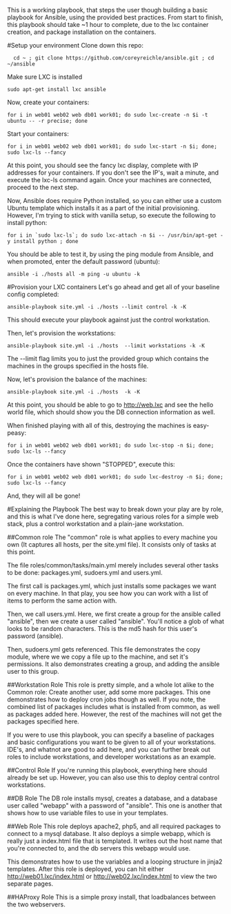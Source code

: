 This is a working playbook, that steps the user though building a basic playbook for Ansible, using the provided best practices.  From start to finish, this playbook should take ~1 hour to complete, due to the lxc container creation, and package installation on the containers.

#Setup your environment
Clone down this repo:

```
  cd ~ ; git clone https://github.com/coreyreichle/ansible.git ; cd ~/ansible
```
Make sure LXC is installed

```
sudo apt-get install lxc ansible
```

Now, create your containers:

```
for i in web01 web02 web db01 work01; do sudo lxc-create -n $i -t ubuntu -- -r precise; done
```

Start your containers:
```
for i in web01 web02 web db01 work01; do sudo lxc-start -n $i; done; sudo lxc-ls --fancy
```
At this point, you should see the fancy lxc display, complete with IP addresses for your containers.  If you don't see the IP's, wait a minute, and execute the lxc-ls command again.  Once your machines are connected, proceed to the next step.

Now, Ansible does require Python installed, so you can either use a custom Ubuntu template which installs it as a part of the initial provisioning.  However, I'm trying to stick with vanilla setup, so execute the following to install python:
```
for i in `sudo lxc-ls`; do sudo lxc-attach -n $i -- /usr/bin/apt-get -y install python ; done
```

You should be able to test it, by using the ping module from Ansible, and when promoted, enter the default password (ubuntu):
```
ansible -i ./hosts all -m ping -u ubuntu -k
```

#Provision your LXC containers
Let's go ahead and get all of your baseline config completed:
```
ansible-playbook site.yml -i ./hosts --limit control -k -K
```
This should execute your playbook against just the control workstation.

Then, let's provision the workstations:

```
ansible-playbook site.yml -i ./hosts  --limit workstations -k -K
```

The --limit flag limits you to just the provided group which contains the machines in the groups specified in the hosts file.

Now, let's provision the balance of the machines:
```
ansible-playbook site.yml -i ./hosts  -k -K
```

At this point, you should be able to go to http://web.lxc and see the hello world file, which should show you the DB connection information as well.

When finished playing with all of this, destroying the machines is easy-peasy:
```
for i in web01 web02 web db01 work01; do sudo lxc-stop -n $i; done; sudo lxc-ls --fancy
```

Once the containers have shown "STOPPED", execute this:
```
for i in web01 web02 web db01 work01; do sudo lxc-destroy -n $i; done; sudo lxc-ls --fancy
```

And, they will all be gone!

#Explaining the Playbook
The best way to break down your play are by role, and this is what I've done here, segregating various roles for a simple web stack, plus a control workstation and a plain-jane workstation.

##Common role
The "common" role is what applies to every machine you own (It captures all hosts, per the site.yml file).  It consists only of tasks at this point.

The file roles/common/tasks/main.yml merely includes several other tasks to be done:  packages.yml, sudoers.yml and users.yml.

The first call is packages.yml, which just installs some packages we want on every machine.  In that play, you see how you can work with a list of items to perform the same action with.

Then, we call users.yml.  Here, we first create a group for the ansible called "ansible", then we create a user called "ansible".  You'll notice a glob of what looks to be random characters.  This is the md5 hash for this user's password (ansible).

Then, sudoers.yml gets referenced.  This file demonstrates the copy module, where we we copy a file up to the machine, and set it's permissions.  It also demonstrates creating a group, and adding the ansible user to this group.

##Workstation Role
This role is pretty simple, and a whole lot alike to the Common role:  Create another user, add some more packages.  This one demonstrates how to deploy cron jobs though as well.  If you note, the combined list of packages includes what is installed from common, as well as packages added here.  However, the rest of the machines will not get the packages specified here.

If you were to use this playbook, you can specify a baseline of packages and basic configurations you want to be given to all of your workstations.  IDE's, and whatnot are good to add here, and you can further break out roles to include workstations, and developer workstations as an example.

##Control Role
If you're running this playbook, everything here should already be set up.  However, you can also use this to deploy central control workstations.

##DB Role
The DB role installs mysql, creates a database, and a database user called "webapp" with a password of "ansible".  This one is another that shows how to use variable files to use in your templates.

##Web Role
This role deploys apache2, php5, and all required packages to connect to a mysql database.  It also deploys a simple webapp, which is really just a index.html file that is templated.  It writes out the host name that you're connected to, and the db servers this webapp would use.

This demonstrates how to use the variables and a looping structure in jinja2 templates.  After this role is deployed, you can hit either http://web01.lxc/index.html or http://web02.lxc/index.html to view the two separate pages.

##HAProxy Role
This is a simple proxy install, that loadbalances between the two webservers.
